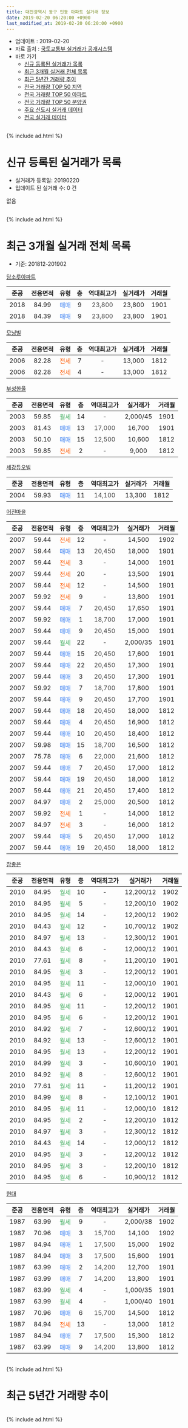 ```yaml
---
title: 대전광역시 동구 인동 아파트 실거래 정보
date: 2019-02-20 06:20:00 +0900
last_modified_at: 2019-02-20 06:20:00 +0900
---
```


* 업데이트 : 2019-02-20
* 자료 출처 : [국토교통부 실거래가 공개시스템](http://rt.molit.go.kr)
* 바로 가기
    * [신규 등록된 실거래가 목록](#신규-등록된-실거래가-목록)
    * [최근 3개월 실거래 전체 목록](#최근-3개월-실거래-전체-목록)
    * [최근 5년간 거래량 추이](#최근-5년간-거래량-추이)
    * [전국 거래량 TOP 50 지역](https://inasie.github.io/apt-trade-info/최근-3개월-전국에서-가장-거래가-많이-발생한-지역)
    * [전국 거래량 TOP 50 아파트](https://inasie.github.io/apt-trade-info/최근-3개월-전국에서-가장-거래가-많이-발생한-아파트)
    * [전국 거래량 TOP 50 분양권](https://inasie.github.io/apt-trade-info/최근-3개월-전국에서-가장-거래가-많이-발생한-분양권)
    * [주요 신도시 실거래 데이터](https://inasie.github.io/apt-trade-info/주요-신도시)
    * [전국 실거래 데이터](https://inasie.github.io/apt-trade-info/전국)
<br>
{% include ad.html %}
<br>

# 신규 등록된 실거래가 목록
* 실거래가 등록일: 20190220
* 업데이트 된 실거래 수: 0 건

없음

<br>
{% include ad.html %}
<br>

# 최근 3개월 실거래 전체 목록
* 기준: 201812-201902


[담소루아파트](https://search.naver.com/search.naver?query=%EB%8C%80%EC%A0%84%EA%B4%91%EC%97%AD%EC%8B%9C+%EB%8F%99%EA%B5%AC+%EC%9D%B8%EB%8F%99+%EB%8B%B4%EC%86%8C%EB%A3%A8%EC%95%84%ED%8C%8C%ED%8A%B8)

|준공|전용면적|유형|층|역대최고가|실거래가|거래월|
|:---:|:---:|:---:|:---:|:---:|:---:|:---:|
|2018|84.99|<span style="color:#4285f3">매매</span>|9|<span style="color:#444444">23,800</span>|23,800|1901|
|2018|84.39|<span style="color:#4285f3">매매</span>|9|<span style="color:#444444">23,800</span>|23,800|1901|

[모닝빌](https://search.naver.com/search.naver?query=%EB%8C%80%EC%A0%84%EA%B4%91%EC%97%AD%EC%8B%9C+%EB%8F%99%EA%B5%AC+%EC%9D%B8%EB%8F%99+%EB%AA%A8%EB%8B%9D%EB%B9%8C)

|준공|전용면적|유형|층|역대최고가|실거래가|거래월|
|:---:|:---:|:---:|:---:|:---:|:---:|:---:|
|2006|82.28|<span style="color:#ff5a00">전세</span>|7|<span style="color:#444444">-</span>|13,000|1812|
|2006|82.28|<span style="color:#ff5a00">전세</span>|4|<span style="color:#444444">-</span>|13,000|1812|

[부성한울](https://search.naver.com/search.naver?query=%EB%8C%80%EC%A0%84%EA%B4%91%EC%97%AD%EC%8B%9C+%EB%8F%99%EA%B5%AC+%EC%9D%B8%EB%8F%99+%EB%B6%80%EC%84%B1%ED%95%9C%EC%9A%B8)

|준공|전용면적|유형|층|역대최고가|실거래가|거래월|
|:---:|:---:|:---:|:---:|:---:|:---:|:---:|
|2003|59.85|<span style="color:#34a853">월세</span>|14|<span style="color:#444444">-</span>|2,000/45|1901|
|2003|81.43|<span style="color:#4285f3">매매</span>|13|<span style="color:#444444">17,000</span>|16,700|1901|
|2003|50.10|<span style="color:#4285f3">매매</span>|15|<span style="color:#444444">12,500</span>|10,600|1812|
|2003|59.85|<span style="color:#ff5a00">전세</span>|2|<span style="color:#444444">-</span>|9,000|1812|

[세강듀오빌](https://search.naver.com/search.naver?query=%EB%8C%80%EC%A0%84%EA%B4%91%EC%97%AD%EC%8B%9C+%EB%8F%99%EA%B5%AC+%EC%9D%B8%EB%8F%99+%EC%84%B8%EA%B0%95%EB%93%80%EC%98%A4%EB%B9%8C)

|준공|전용면적|유형|층|역대최고가|실거래가|거래월|
|:---:|:---:|:---:|:---:|:---:|:---:|:---:|
|2004|59.93|<span style="color:#4285f3">매매</span>|11|<span style="color:#444444">14,100</span>|13,300|1812|

[어진마을](https://search.naver.com/search.naver?query=%EB%8C%80%EC%A0%84%EA%B4%91%EC%97%AD%EC%8B%9C+%EB%8F%99%EA%B5%AC+%EC%9D%B8%EB%8F%99+%EC%96%B4%EC%A7%84%EB%A7%88%EC%9D%84)

|준공|전용면적|유형|층|역대최고가|실거래가|거래월|
|:---:|:---:|:---:|:---:|:---:|:---:|:---:|
|2007|59.44|<span style="color:#ff5a00">전세</span>|12|<span style="color:#444444">-</span>|14,500|1902|
|2007|59.44|<span style="color:#4285f3">매매</span>|13|<span style="color:#444444">20,450</span>|18,000|1901|
|2007|59.44|<span style="color:#ff5a00">전세</span>|3|<span style="color:#444444">-</span>|14,000|1901|
|2007|59.44|<span style="color:#ff5a00">전세</span>|20|<span style="color:#444444">-</span>|13,500|1901|
|2007|59.44|<span style="color:#ff5a00">전세</span>|12|<span style="color:#444444">-</span>|14,500|1901|
|2007|59.92|<span style="color:#ff5a00">전세</span>|9|<span style="color:#444444">-</span>|13,800|1901|
|2007|59.44|<span style="color:#4285f3">매매</span>|7|<span style="color:#444444">20,450</span>|17,650|1901|
|2007|59.92|<span style="color:#4285f3">매매</span>|1|<span style="color:#444444">18,700</span>|17,000|1901|
|2007|59.44|<span style="color:#4285f3">매매</span>|9|<span style="color:#444444">20,450</span>|15,000|1901|
|2007|59.44|<span style="color:#34a853">월세</span>|22|<span style="color:#444444">-</span>|2,000/35|1901|
|2007|59.44|<span style="color:#4285f3">매매</span>|15|<span style="color:#444444">20,450</span>|17,600|1901|
|2007|59.44|<span style="color:#4285f3">매매</span>|22|<span style="color:#444444">20,450</span>|17,300|1901|
|2007|59.44|<span style="color:#4285f3">매매</span>|3|<span style="color:#444444">20,450</span>|17,300|1901|
|2007|59.92|<span style="color:#4285f3">매매</span>|7|<span style="color:#444444">18,700</span>|17,800|1901|
|2007|59.44|<span style="color:#4285f3">매매</span>|9|<span style="color:#444444">20,450</span>|17,700|1901|
|2007|59.44|<span style="color:#4285f3">매매</span>|18|<span style="color:#444444">20,450</span>|18,000|1812|
|2007|59.44|<span style="color:#4285f3">매매</span>|4|<span style="color:#444444">20,450</span>|16,900|1812|
|2007|59.44|<span style="color:#4285f3">매매</span>|10|<span style="color:#444444">20,450</span>|18,400|1812|
|2007|59.98|<span style="color:#4285f3">매매</span>|15|<span style="color:#444444">18,700</span>|16,500|1812|
|2007|75.78|<span style="color:#4285f3">매매</span>|6|<span style="color:#444444">22,000</span>|21,600|1812|
|2007|59.44|<span style="color:#4285f3">매매</span>|7|<span style="color:#444444">20,450</span>|17,000|1812|
|2007|59.44|<span style="color:#4285f3">매매</span>|19|<span style="color:#444444">20,450</span>|18,000|1812|
|2007|59.44|<span style="color:#4285f3">매매</span>|21|<span style="color:#444444">20,450</span>|17,400|1812|
|2007|84.97|<span style="color:#4285f3">매매</span>|2|<span style="color:#444444">25,000</span>|20,500|1812|
|2007|59.92|<span style="color:#ff5a00">전세</span>|1|<span style="color:#444444">-</span>|14,000|1812|
|2007|84.97|<span style="color:#ff5a00">전세</span>|3|<span style="color:#444444">-</span>|16,000|1812|
|2007|59.44|<span style="color:#4285f3">매매</span>|5|<span style="color:#444444">20,450</span>|17,000|1812|
|2007|59.44|<span style="color:#4285f3">매매</span>|19|<span style="color:#444444">20,450</span>|18,000|1812|

[참좋은](https://search.naver.com/search.naver?query=%EB%8C%80%EC%A0%84%EA%B4%91%EC%97%AD%EC%8B%9C+%EB%8F%99%EA%B5%AC+%EC%9D%B8%EB%8F%99+%EC%B0%B8%EC%A2%8B%EC%9D%80)

|준공|전용면적|유형|층|역대최고가|실거래가|거래월|
|:---:|:---:|:---:|:---:|:---:|:---:|:---:|
|2010|84.95|<span style="color:#34a853">월세</span>|10|<span style="color:#444444">-</span>|12,200/12|1902|
|2010|84.95|<span style="color:#34a853">월세</span>|5|<span style="color:#444444">-</span>|12,200/10|1902|
|2010|84.95|<span style="color:#34a853">월세</span>|14|<span style="color:#444444">-</span>|12,200/12|1902|
|2010|84.43|<span style="color:#34a853">월세</span>|12|<span style="color:#444444">-</span>|10,700/12|1902|
|2010|84.97|<span style="color:#34a853">월세</span>|13|<span style="color:#444444">-</span>|12,300/12|1901|
|2010|84.43|<span style="color:#34a853">월세</span>|6|<span style="color:#444444">-</span>|12,000/12|1901|
|2010|77.61|<span style="color:#34a853">월세</span>|8|<span style="color:#444444">-</span>|11,200/10|1901|
|2010|84.95|<span style="color:#34a853">월세</span>|3|<span style="color:#444444">-</span>|12,200/12|1901|
|2010|84.95|<span style="color:#34a853">월세</span>|11|<span style="color:#444444">-</span>|12,000/10|1901|
|2010|84.43|<span style="color:#34a853">월세</span>|6|<span style="color:#444444">-</span>|12,000/12|1901|
|2010|84.95|<span style="color:#34a853">월세</span>|11|<span style="color:#444444">-</span>|12,200/12|1901|
|2010|84.95|<span style="color:#34a853">월세</span>|6|<span style="color:#444444">-</span>|12,200/12|1901|
|2010|84.92|<span style="color:#34a853">월세</span>|7|<span style="color:#444444">-</span>|12,600/12|1901|
|2010|84.92|<span style="color:#34a853">월세</span>|13|<span style="color:#444444">-</span>|12,600/12|1901|
|2010|84.95|<span style="color:#34a853">월세</span>|13|<span style="color:#444444">-</span>|12,200/12|1901|
|2010|84.99|<span style="color:#34a853">월세</span>|3|<span style="color:#444444">-</span>|10,600/10|1901|
|2010|84.92|<span style="color:#34a853">월세</span>|8|<span style="color:#444444">-</span>|12,600/12|1901|
|2010|77.61|<span style="color:#34a853">월세</span>|11|<span style="color:#444444">-</span>|11,200/12|1901|
|2010|84.99|<span style="color:#34a853">월세</span>|8|<span style="color:#444444">-</span>|12,100/12|1901|
|2010|84.95|<span style="color:#34a853">월세</span>|11|<span style="color:#444444">-</span>|12,000/10|1812|
|2010|84.95|<span style="color:#34a853">월세</span>|2|<span style="color:#444444">-</span>|12,200/10|1812|
|2010|84.97|<span style="color:#34a853">월세</span>|3|<span style="color:#444444">-</span>|12,300/12|1812|
|2010|84.43|<span style="color:#34a853">월세</span>|14|<span style="color:#444444">-</span>|12,000/12|1812|
|2010|84.95|<span style="color:#34a853">월세</span>|3|<span style="color:#444444">-</span>|12,200/12|1812|
|2010|84.95|<span style="color:#34a853">월세</span>|3|<span style="color:#444444">-</span>|12,200/10|1812|
|2010|84.95|<span style="color:#34a853">월세</span>|6|<span style="color:#444444">-</span>|10,900/12|1812|


<script async src="//pagead2.googlesyndication.com/pagead/js/adsbygoogle.js"></script>
<!-- 기본 -->
<ins class="adsbygoogle"
     style="display:block"
     data-ad-client="ca-pub-2446590836940007"
     data-ad-slot="1659523306"
     data-ad-format="auto"
     data-full-width-responsive="true"></ins>
<script>
(adsbygoogle = window.adsbygoogle || []).push({});
</script>


[현대](https://search.naver.com/search.naver?query=%EB%8C%80%EC%A0%84%EA%B4%91%EC%97%AD%EC%8B%9C+%EB%8F%99%EA%B5%AC+%EC%9D%B8%EB%8F%99+%ED%98%84%EB%8C%80)

|준공|전용면적|유형|층|역대최고가|실거래가|거래월|
|:---:|:---:|:---:|:---:|:---:|:---:|:---:|
|1987|63.99|<span style="color:#34a853">월세</span>|9|<span style="color:#444444">-</span>|2,000/38|1902|
|1987|70.96|<span style="color:#4285f3">매매</span>|3|<span style="color:#444444">15,700</span>|14,100|1902|
|1987|84.94|<span style="color:#4285f3">매매</span>|1|<span style="color:#444444">17,500</span>|15,000|1902|
|1987|84.94|<span style="color:#4285f3">매매</span>|3|<span style="color:#444444">17,500</span>|15,600|1901|
|1987|63.99|<span style="color:#4285f3">매매</span>|2|<span style="color:#444444">14,200</span>|12,700|1901|
|1987|63.99|<span style="color:#4285f3">매매</span>|7|<span style="color:#444444">14,200</span>|13,800|1901|
|1987|63.99|<span style="color:#34a853">월세</span>|4|<span style="color:#444444">-</span>|1,000/35|1901|
|1987|63.99|<span style="color:#34a853">월세</span>|4|<span style="color:#444444">-</span>|1,000/40|1901|
|1987|70.96|<span style="color:#4285f3">매매</span>|6|<span style="color:#444444">15,700</span>|14,500|1812|
|1987|84.94|<span style="color:#ff5a00">전세</span>|13|<span style="color:#444444">-</span>|13,000|1812|
|1987|84.94|<span style="color:#4285f3">매매</span>|7|<span style="color:#444444">17,500</span>|15,300|1812|
|1987|63.99|<span style="color:#4285f3">매매</span>|9|<span style="color:#444444">14,200</span>|13,800|1812|


<br>
{% include ad.html %}
<br>

# 최근 5년간 거래량 추이


<div style="width:100%;">
    <canvas id="deal_progress" height="200"></canvas>
</div>

<script>
new Chart(document.getElementById("deal_progress"), {
    type: 'line',
    data: {
        labels: ['201402','201403','201404','201405','201406','201407','201408','201409','201410','201411','201412','201501','201502','201503','201504','201505','201506','201507','201508','201509','201510','201511','201512','201601','201602','201603','201604','201605','201606','201607','201608','201609','201610','201611','201612','201701','201702','201703','201704','201705','201706','201707','201708','201709','201710','201711','201712','201801','201802','201803','201804','201805','201806','201807','201808','201809','201810','201811','201812','201901','201902'],
        datasets: [{
            label: '매매',
            pointRadius: 1,
            data: [22, 36, 17, 18, 27, 23, 26, 22, 33, 14, 12, 20, 20, 19, 20, 16, 14, 12, 8, 13, 9, 15, 11, 13, 7, 19, 14, 9, 15, 10, 11, 14, 23, 7, 8, 11, 15, 13, 8, 18, 6, 11, 17, 8, 8, 1, 8, 8, 11, 16, 14, 15, 11, 5, 8, 16, 11, 11, 16, 15, 2],
            borderColor: "rgba(255, 201, 14, 1)",
            backgroundColor: "rgba(255, 201, 14, 0.5)",
            fill: false,
            lineTension: 0
        },{
            label: '전월세',
            pointRadius: 1,
            data: [34, 35, 38, 17, 15, 17, 21, 13, 23, 13, 11, 16, 28, 39, 25, 16, 19, 18, 19, 12, 26, 19, 27, 27, 23, 22, 24, 8, 11, 12, 15, 18, 23, 10, 11, 16, 24, 24, 26, 11, 19, 13, 11, 14, 16, 14, 17, 18, 15, 17, 21, 16, 13, 16, 10, 10, 19, 12, 13, 23, 6],
            borderColor: "rgba(0, 141, 185, 1)",
            backgroundColor: "rgba(0, 141, 185, 0.5)",
            fill: false,
            lineTension: 0
        }
        ]
    },
    options: {
        responsive: true,
        title: {
            display: false
        },
        tooltips: {
            mode: 'index',
            intersect: false
        },
        hover: {
            mode: 'nearest',
            intersect: true
        },
        scales: {
            xAxes: [{
                display: true,
                scaleLabel: {
                    display: true,
                    labelString: '년/월'
                }
            }],
            yAxes: [{
                display: true,
                ticks: {
                    suggestedMin: 0,
                },
                scaleLabel: {
                    display: true,
                    labelString: '실거래 수'
                }
            }]
        }
    }
});

</script>


<br>
{% include ad.html %}
<br>

